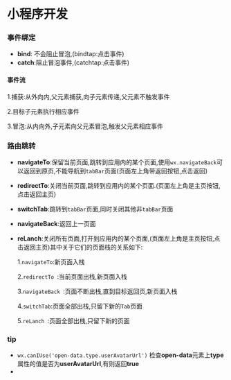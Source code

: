 # 小程序开发

### 事件绑定

* **bind**: 不会阻止冒泡,(bindtap:点击事件)
* **catch**:阻止冒泡事件,(catchtap:点击事件)

#### 事件流

1.捕获:从外向内,父元素捕获,向子元素传递,父元素不触发事件

2.目标子元素执行相应事件

3.冒泡:从内向外,子元素向父元素冒泡,触发父元素相应事件



### 路由跳转

* **navigateTo**:保留当前页面,跳转到应用内的某个页面,使用`wx.navigateBack`可以返回到原页,不能导航到`tabBar`页面(页面左上角带返回按钮,点击返回)

* **redirectTo**:关闭当前页面,跳转到应用内的某个页面.(页面左上角是主页按钮,点击返回主页)

* **switchTab**:跳转到`tabBar`页面,同时关闭其他非`tabBar`页面

* **navigateBack**:返回上一页面

* **reLanch**:关闭所有页面,打开到应用内的某个页面,(页面左上角是主页按钮,点击返回主页)其中关于它们的页面栈的关系如下:

  1.`navigateTo`:新页面入栈

  2.`redirectTo `:当前页面出栈,新页面入栈

  3.`navigateBack `:页面不断出栈,直到目标返回页,新页面入栈

  4.`switchTab`:页面全部出栈,只留下新的`Tab`页面

  5.`reLanch `:页面全部出栈,只留下新的页面

  

  

  











### tip

* `wx.canIUse('open-data.type.userAvatarUrl')`&nbsp;检查**open-data**元素上**type**属性的值是否为**userAvatarUrl**,有则返回**true**
* 

